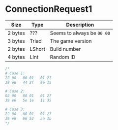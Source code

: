 # ConnectionRequest1

| Size    | Type   | Description                |
| ------- | ------ | -------------------------- |
| 2 bytes | ???    | Seems to always be `00 00` |
| 3 bytes | Triad  | The game version           |
| 2 bytes | LShort | Build number               |
| 4 bytes | LInt   | Random ID                  |

```javascript
/*
# Case 1:
22 00   00 01   01 27
39 e6   44 2f   9e 15

# Case 2:
02 00   00 01   01 27
39 e6   5e 1e   11 35

# Case 3:
22 00   00 01   01 27
39 e6   66 52   aa 1b
*/
```
